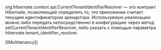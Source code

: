 org.hibernate.context.spi.CurrentTenantIdentifierResolver — это контракт Hibernate, позволяющий определять то, что приложение считает текущим идентификатором арендатора. Используемую реализацию можно либо передать непосредственно в конфигурацию через метод setCurrentTenantIdentifierResolver, либо указать с помощью параметра hibernate.tenant_identifier_resolver.

[[Multitenancy]]